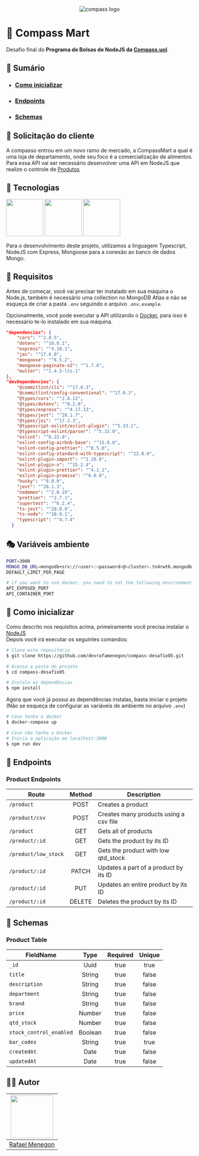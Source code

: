 <p align="center">
  <img alt="compass logo" src="https://user-images.githubusercontent.com/65569815/176964539-fe858838-0d07-418e-9220-b6d94461ecee.png" />
</p>

# 🏪 Compass Mart

Desafio final do **Programa de Bolsas de NodeJS da [Compass.uol](https://compass.uol/)**.

## 🧾 Sumário
* ### [Como inicializar](#-como-inicializar)
* ### [Endpoints](#-endpoints)
* ### [Schemas](#-schemas)

## 📖 Solicitação do cliente
A compasso entrou em um novo ramo de mercado, a CompassMart a qual é uma loja de departamento, onde seu foco é a comercialização de alimentos. Para essa API vai ser necessário desenvolver uma API em NodeJS que realize o controle de [Produtos](#product-table)

## 🧰 Tecnologias

<p>
  <img src="https://user-images.githubusercontent.com/65569815/182266557-f2d0c589-fe31-4d65-b867-cb40385066a0.svg" width="100">
  <img src="https://user-images.githubusercontent.com/65569815/182253645-6966537e-18ed-4c47-974b-22510cc3d834.png" width="100">
  <img src="https://user-images.githubusercontent.com/65569815/187051607-c61423cb-a4c8-480c-9655-ff038a001ed7.jpg" width="100">
</p>

Para o desenvolvimento deste projeto, utilizamos a linguagem Typescript, NodeJS com Express, Mongoose para a conexão ao banco de dados Mongo.
<br/>

## 🔑 Requisitos

Antes de começar, você vai precisar ter instalado em sua máquina o Node.js, também é necessário uma collection no MongoDB Atlas e não se esqueça de criar a pasta `.env` seguindo o arquivo `.env.example`.

Opcionalmente, você pode executar a API utilizando o [Docker]('https://www.docker.com/products/docker-desktop/'), para isso é necessário te-lo instalado em sua máquina.

```json
"dependencies": {
    "cors": "^2.8.5",
    "dotenv": "^16.0.1",
    "express": "^4.18.1",
    "joi": "^17.6.0",
    "mongoose": "^6.5.2",
    "mongoose-paginate-v2": "^1.7.0",
    "multer": "^1.4.5-lts.1"
},
"devDependencies": {
    "@commitlint/cli": "^17.0.3",
    "@commitlint/config-conventional": "^17.0.3",
    "@types/cors": "^2.8.12",
    "@types/dotenv": "^8.2.0",
    "@types/express": "^4.17.13",
    "@types/jest": "^28.1.7",
    "@types/joi": "^17.2.3",
    "@typescript-eslint/eslint-plugin": "^5.33.1",
    "@typescript-eslint/parser": "^5.32.0",
    "eslint": "^8.22.0",
    "eslint-config-airbnb-base": "^15.0.0",
    "eslint-config-prettier": "^8.5.0",
    "eslint-config-standard-with-typescript": "^22.0.0",
    "eslint-plugin-import": "^2.26.0",
    "eslint-plugin-n": "^15.2.4",
    "eslint-plugin-prettier": "^4.2.1",
    "eslint-plugin-promise": "^6.0.0",
    "husky": "^8.0.0",
    "jest": "^28.1.3",
    "nodemon": "^2.0.19",
    "prettier": "^2.7.1",
    "supertest": "^6.2.4",
    "ts-jest": "^28.0.8",
    "ts-node": "^10.9.1",
    "typescript": "^4.7.4"
  }
```

## 🎭 Variáveis ambiente
```bash
PORT=3000
MONGO_DB_URL=mongodb+srv://<user>:<password>@<cluster>.tn4rwt6.mongodb.net/<collection>?retryWrites=true&w=majority
DEFAULT_LIMIT_PER_PAGE

# if you want to use docker, you need to set the following environment variables
API_EXPOSED_PORT
API_CONTAINER_PORT
```

## 🏁 Como inicializar

Como descrito nos requisitos acima, primeiramente você precisa instalar o [NodeJS](https://nodejs.org/en/)
<br/>
Depois você irá executar os seguintes comandos:

```bash
# Clona este repositório
$ git clone https://github.com/devrafamenegon/compass-desafio05.git

# Acessa a pasta do projeto
$ cd compass-desafio05

# Instala as dependências
$ npm install
```

Agora que você já possui as dependências instalas, basta iniciar o projeto (Não se esqueça de configurar as variáveis de ambiente no arquivo `.env`)

```bash
# Caso tenha o docker
$ docker-compose up

# Caso não tenha o Docker
# Inicia a aplicação em localhost:3000
$ npm run dev

```

## 🚪 Endpoints

### Product Endpoints
|       Route           |    Method    |                   Description                     |                                                                         
|   ---------------     | :----------: |  ----------------------------------------------   |                                                                           
|  `/product`           |    POST      |  Creates a product                                | 
|  `/product/csv`       |    POST      |  Creates many products using a csv file           |    
|  `/product`           |    GET       |  Gets all of products                             |   
|  `/product/:id`       |    GET       |  Gets the product by its ID                       |  
|  `/product/low_stock` |    GET       |  Gets the product with low qtd_stock              |  
|  `/product/:id`       |    PATCH     |  Updates a part of a product by its ID            |    
|  `/product/:id`       |    PUT       |  Updates an entire product by its ID              |
|  `/product/:id`       |    DELETE    |  Deletes the product by its ID                    |
   
## 🧱 Schemas

### Product Table
|        FieldName        |    Type   | Required | Unique |
|-------------------------|:---------:|:--------:|:------:|
| `_id`                   | Uuid      | true     | true   |
| `title`                 | String    | true     | false  |
| `description`           | String    | true     | false  |
| `department`            | String    | true     | false  |
| `brand`                 | String    | true     | false  |
| `price`                 | Number    | true     | false  |
| `qtd_stock`             | Number    | true     | false  |
| `stock_control_enabled` | Boolean   | true     | false  |
| `bar_codes`             | String    | true     | true   |
| `createdAt`             | Date      | true     | false  |
| `updatedAt`             | Date      | true     | false  |


## ✋🏻 Autor
| <img src="https://avatars.githubusercontent.com/devrafamenegon" width=115>
|---
| <a href="https://github.com/devrafamenegon">Rafael Menegon</a> 
